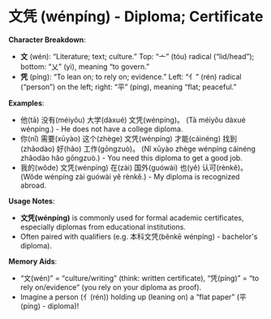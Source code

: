# **文凭 (wénpíng) - Diploma; Certificate**

**Character Breakdown**:  
- **文** (wén): “Literature; text; culture.” Top: “亠” (tóu) radical (“lid/head”); bottom: “乂” (yì), meaning “to govern.”  
- **凭** (píng): “To lean on; to rely on; evidence.” Left: “亻” (rén) radical (“person”) on the left; right: “平” (píng), meaning “flat; peaceful.”

**Examples**:  
- 他(tā) 没有(méiyǒu) 大学(dàxué) 文凭(wénpíng)。 (Tā méiyǒu dàxué wénpíng.) - He does not have a college diploma.  
- 你(nǐ) 需要(xūyào) 这个(zhège) 文凭(wénpíng) 才能(cáinéng) 找到(zhǎodào) 好(hǎo) 工作(gōngzuò)。 (Nǐ xūyào zhège wénpíng cáinéng zhǎodào hǎo gōngzuò.) - You need this diploma to get a good job.  
- 我的(wǒde) 文凭(wénpíng) 在(zài) 国外(guówài) 也(yě) 认可(rènkě)。 (Wǒde wénpíng zài guówài yě rènkě.) - My diploma is recognized abroad.

**Usage Notes**:  
- **文凭(wénpíng)** is commonly used for formal academic certificates, especially diplomas from educational institutions.  
- Often paired with qualifiers (e.g. 本科文凭(běnkē wénpíng) - bachelor's diploma).

**Memory Aids**:  
- “文(wén)” = “culture/writing” (think: written certificate), “凭(píng)” = “to rely on/evidence” (you rely on your diploma as proof).  
- Imagine a person (亻(rén)) holding up (leaning on) a “flat paper” (平(píng) - diploma)!